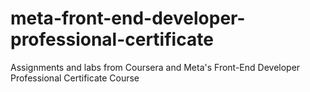 # meta-front-end-developer-professional-certificate
Assignments and labs from Coursera and Meta's Front-End Developer Professional Certificate Course
